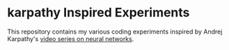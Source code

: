 # karpathy Inspired Experiments

This repository contains my various coding experiments inspired by Andrej Karpathy's [video series on neural networks](https://www.youtube.com/watch?v=VMj-3S1tku0&list=PLAqhIrjkxbuWI23v9cThsA9GvCAUhRvKZ). 
